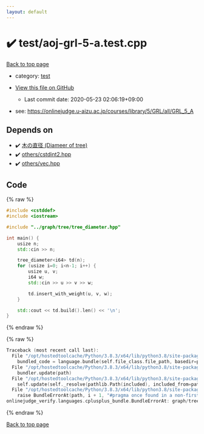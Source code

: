 ```yaml
---
layout: default
---
```


<!-- mathjax config similar to math.stackexchange -->
<script type="text/javascript" async
  src="https://cdnjs.cloudflare.com/ajax/libs/mathjax/2.7.5/MathJax.js?config=TeX-MML-AM_CHTML">
</script>
<script type="text/x-mathjax-config">
  MathJax.Hub.Config({
    TeX: { equationNumbers: { autoNumber: "AMS" }},
    tex2jax: {
      inlineMath: [ ['$','$'] ],
      processEscapes: true
    },
    "HTML-CSS": { matchFontHeight: false },
    displayAlign: "left",
    displayIndent: "2em"
  });
</script>

<script type="text/javascript" src="https://cdnjs.cloudflare.com/ajax/libs/jquery/3.4.1/jquery.min.js"></script>
<script src="https://cdn.jsdelivr.net/npm/jquery-balloon-js@1.1.2/jquery.balloon.min.js" integrity="sha256-ZEYs9VrgAeNuPvs15E39OsyOJaIkXEEt10fzxJ20+2I=" crossorigin="anonymous"></script>
<script type="text/javascript" src="../../assets/js/copy-button.js"></script>
<link rel="stylesheet" href="../../assets/css/copy-button.css" />


# :heavy_check_mark: test/aoj-grl-5-a.test.cpp

<a href="../../index.html">Back to top page</a>

* category: <a href="../../index.html#098f6bcd4621d373cade4e832627b4f6">test</a>
* <a href="{{ site.github.repository_url }}/blob/master/test/aoj-grl-5-a.test.cpp">View this file on GitHub</a>
    - Last commit date: 2020-05-23 02:06:19+09:00


* see: <a href="https://onlinejudge.u-aizu.ac.jp/courses/library/5/GRL/all/GRL_5_A">https://onlinejudge.u-aizu.ac.jp/courses/library/5/GRL/all/GRL_5_A</a>


## Depends on

* :heavy_check_mark: <a href="../../library/graph/tree/tree_diameter.hpp.html">木の直径 (Diameer of tree)</a>
* :heavy_check_mark: <a href="../../library/others/cstdint2.hpp.html">others/cstdint2.hpp</a>
* :heavy_check_mark: <a href="../../library/others/vec.hpp.html">others/vec.hpp</a>


## Code

<a id="unbundled"></a>
{% raw %}
```cpp
#include <cstddef>
#include <iostream>

#include "../graph/tree/tree_diameter.hpp"

int main() {
    usize n;
    std::cin >> n;

    tree_diameter<i64> td(n);
    for (usize i=0; i<n-1; i++) {
        usize u, v;
        i64 w;
        std::cin >> u >> v >> w;

        td.insert_with_weight(u, v, w);
    }

    std::cout << td.build().len() << '\n';
}

```
{% endraw %}

<a id="bundled"></a>
{% raw %}
```cpp
Traceback (most recent call last):
  File "/opt/hostedtoolcache/Python/3.8.3/x64/lib/python3.8/site-packages/onlinejudge_verify/docs.py", line 349, in write_contents
    bundled_code = language.bundle(self.file_class.file_path, basedir=pathlib.Path.cwd())
  File "/opt/hostedtoolcache/Python/3.8.3/x64/lib/python3.8/site-packages/onlinejudge_verify/languages/cplusplus.py", line 185, in bundle
    bundler.update(path)
  File "/opt/hostedtoolcache/Python/3.8.3/x64/lib/python3.8/site-packages/onlinejudge_verify/languages/cplusplus_bundle.py", line 307, in update
    self.update(self._resolve(pathlib.Path(included), included_from=path))
  File "/opt/hostedtoolcache/Python/3.8.3/x64/lib/python3.8/site-packages/onlinejudge_verify/languages/cplusplus_bundle.py", line 239, in update
    raise BundleErrorAt(path, i + 1, "#pragma once found in a non-first line")
onlinejudge_verify.languages.cplusplus_bundle.BundleErrorAt: graph/tree/tree_diameter.hpp: line 6: #pragma once found in a non-first line

```
{% endraw %}

<a href="../../index.html">Back to top page</a>

